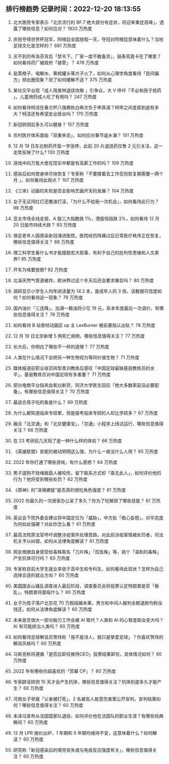 
## 排行榜趋势 记录时间：2022-12-20 18:13:55
  
  1. 北大医院专家表示「北京流行的 BF.7 绝大部分有症状，将迎来重症高峰」，透露了哪些信息？如何应对？ 1933 万热度
    
  2. 庆祝夺得世界杯冠军，阿根廷全国放假一天，夺冠对阿根廷意味着什么？当地足球文化是怎样的？ 681 万热度
    
  3. 买不到的布洛芬背后「禁令下，厂家一度不敢备货」，链条究竟卡在了哪里？如何看待药厂被政府「接管」？ 478 万热度
    
  4. 盐蒸橙子、电解水、黄桃罐头等方子火了，如何从心理学角度看待「民间偏方」频出圈现象？阳了如何缓解不适？ 375 万热度
    
  5. 某社交平台现「成人用美林退烧攻略 」引争议，大 V 呼吁「不必和孩子抢药 」，儿童用药成人吃了有用吗？ 247 万热度
    
  6. 如何看待柯洁在春兰杯八强赛执白再次负于申真谞？柯申之间差距到底有多大？柯洁还有希望走出低谷吗？ 170 万热度
    
  7. 新冠转阴后多久可以健身？ 157 万热度
    
  8. 农村医疗体系面临「双重夹击」，如何应对春节返乡潮？ 151 万热度
    
  9. 12 月 19 日东北制药开盘一字涨停，此前 20 片退烧药仅售 2 元引关注，这一走势反映了什么? 130 万热度
    
  10. 游戏中的万氪大佬在现实中都是有高薪工作的吗？ 109 万热度
    
  11. 感染后如何使身体尽快恢复？专家称「不要撑着去工作否则恢复期需要一两个月 」，如何看待此观点？ 107 万热度
    
  12. 《三体》动画的失败是否会影响艺画开天的发展？ 104 万热度
    
  13. 女子无证闯红灯还撒泼打滚，「为什么不给我一次机会」，如何看待此行为？ 98 万热度
    
  14. 亚太市场全线走弱，A 股三大指数跌 1%，港股恒指跌 2%，如何看待 12 月 20 日股市持续大跌？ 93 万热度
    
  15. 保定老年人因感染新冠涌进医院，医院经历阵痛过后日常医疗秩序正在恢复，哪些信息值得关注？ 88 万热度
    
  16. 理工科学生看什么书才能摆脱宏大叙事，有利于自己的批判性思维和人文素养? 85 万热度
    
  17. 开车为啥要放歌? 82 万热度
    
  18. 北溪天然气管道被炸，欧洲熬过这个冬天后还会要求重启吗？ 80 万热度
    
  19. 调研显示小学生人均年阅读量为 14.3 本，是成年人的 3 倍，该数据可信度如何？如何看待这一现象？ 79 万热度
    
  20. 国内油价「三连降」，加满一箱油将少花 19 元，系本年度最后一次调价，有哪些信息值得关注？ 78 万热度
    
  21. 如何看待 B 站曾经动画区 up 主 LexBurner 被前妻指认出轨？ 78 万热度
    
  22. 12 月 19 日北京新增 5 例死亡病例，哪些信息值得关注？ 77 万热度
    
  23. 长大后，你明白了哪些不一样的道理？ 77 万热度
    
  24. 人类在什么情况下会把另一种生物视为等同价值生物？ 71 万热度
    
  25. 媒体报道前职业球员转型青训教练后感叹「中国足球最缺基层教练员的水平」，基层教练员对中国足球有多重要？ 71 万热度
    
  26. 部分电商平台指夹血氧仪断货，同济大学医生回应「绝大多数家庭没必要配备」，有哪些信息值得关注？ 70 万热度
    
  27. 最适合孩子吃的鱼是什么？ 69 万热度
    
  28. 为什么都知道临床专硕累，但是报考临床专硕的人却比学硕多？ 67 万热度
    
  29. 融合「北京通」和「北京健康宝」，「京通」小程序上线试运行，哪些信息值得关注？ 66 万热度
    
  30. 在 23 考研前几天阳了是一种什么样的体验？ 66 万热度
    
  31. 《英雄联盟》安妮的被动明明这么强，为什么一直没什么人用？ 65 万热度
    
  32. 2022 年你打通了哪些游戏，有什么感想？ 64 万热度
    
  33. 男子遛狗不拴绳致路人被咬伤，留下联系方式却「查无此人」，如何评价他的行为？他将受到哪些处罚？ 62 万热度
    
  34. 《原神》的“深境螺旋”是否真的很吃角色强度？ 61 万热度
    
  35. 2022 你最久的一次居家办公呆了多久？你为了吃解锁了哪些技能？ 61 万热度
    
  36. 英议会下院外委会建议将中国定位为「威胁」，中方批「痴心妄想」，对华态度为何如此强硬？对此你怎么看？ 61 万热度
    
  37. 最高法院原法官呼吁调整涉疫案件处理思路，对此前涉疫案情被处罚者，司法机关予以纠错，如何从法律角度解读？ 61 万热度
    
  38. 网友根据自身感受给毒株取名「刀片株」「炫饭株」等，挑个「温和的毒株」产生抗体可行吗？ 60 万热度
    
  39. 专家称目前大学生就业率低于高中生和专科生，如何看待此现状？怎样为自己选择合适的就业方向？ 60 万热度
    
  40. 美国国会山骚乱调查进入最后阶段，调查委员会将投票认定特朗普是否「叛乱」，特朗普将面临什么？ 60 万热度
    
  41. 女子为孩子落户北京花 70 万假结婚未果，男方和中间人被判全额退款均称没钱还，如何从法律角度解读？ 60 万热度
    
  42. 未来是否很大一部分脑力工作会被 AI 取代？人类和 AI 的心智差距会变大吗？AI 有可能统治人类吗？ 60 万热度
    
  43. 如何看待足球解说员贺炜称「我不是诗人，我只是挚爱足球」？你喜欢贺炜的解说风格吗？ 60 万热度
    
  44. 马斯克称将遵循「是否应卸任推特CEO」投票结果卸任，具体情况如何？ 60 万热度
    
  45. 2022 年有哪些你超喜欢的「荧幕 CP」？ 60 万热度
    
  46. 专家辟谣转阴 15 天才会产生抗体，哪些信息值得关注？抗体到底多久才能产生？ 60 万热度
    
  47. 河南女子举报「父亲被打死」，2 名被告人故意伤害案公开宣判，宣判结果如何？哪些信息值得关注？ 60 万热度
    
  48. 本泽马宣布从法国国家队退役，如何评价他在法国队的职业生涯？有哪些经典瞬间？ 60 万热度
    
  49. 12 月 LPR 报价出炉，1 年期和 5 年期均维持不变，这意味着什么？如何解读？ 60 万热度
    
  50. 研究称「新冠感染后的嗅觉丧失或与免疫反应强度有关」，哪些信息值得关注？ 60 万热度
    